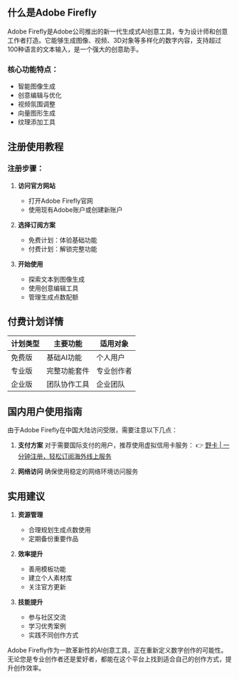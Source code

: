 ## **什么是Adobe Firefly**

Adobe Firefly是Adobe公司推出的新一代生成式AI创意工具，专为设计师和创意工作者打造。它能够生成图像、视频、3D对象等多样化的数字内容，支持超过100种语言的文本输入，是一个强大的创意助手。

### **核心功能特点：**

- 智能图像生成
- 创意编辑与优化
- 视频氛围调整
- 向量图形生成
- 纹理添加工具

## **注册使用教程**

### **注册步骤：**

1. **访问官方网站**
   - 打开Adobe Firefly官网
   - 使用现有Adobe账户或创建新账户

2. **选择订阅方案**
   - 免费计划：体验基础功能
   - 付费计划：解锁完整功能

3. **开始使用**
   - 探索文本到图像生成
   - 使用创意编辑工具
   - 管理生成点数配额

## **付费计划详情**

| 计划类型 | 主要功能 | 适用对象 |
|---------|----------|----------|
| 免费版 | 基础AI功能 | 个人用户 |
| 专业版 | 完整功能套件 | 专业创作者 |
| 企业版 | 团队协作工具 | 企业团队 |

## **国内用户使用指南**

由于Adobe Firefly在中国大陆访问受限，需要注意以下几点：

1. **支付方案**
   对于需要国际支付的用户，推荐使用虚拟信用卡服务：
   👉 [野卡 | 一分钟注册，轻松订阅海外线上服务](https://bit.ly/bewildcard)

2. **网络访问**
   确保使用稳定的网络环境访问服务

## **实用建议**

1. **资源管理**
   - 合理规划生成点数使用
   - 定期备份重要作品

2. **效率提升**
   - 善用模板功能
   - 建立个人素材库
   - 关注官方更新

3. **技能提升**
   - 参与社区交流
   - 学习优秀案例
   - 实践不同创作方式

Adobe Firefly作为一款革新性的AI创意工具，正在重新定义数字创作的可能性。无论您是专业创作者还是爱好者，都能在这个平台上找到适合自己的创作方式，提升创作效率。